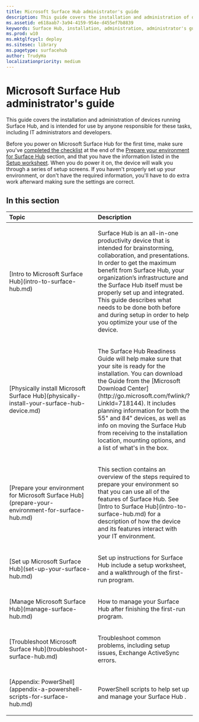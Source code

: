 ```yaml
---
title: Microsoft Surface Hub administrator's guide
description: This guide covers the installation and administration of devices running Surface Hub, and is intended for use by anyone responsible for these tasks, including IT administrators and developers.
ms.assetid: e618aab7-3a94-4159-954e-d455ef7b8839
keywords: Surface Hub, installation, administration, administrator's guide
ms.prod: w10
ms.mktglfcycl: deploy
ms.sitesec: library
ms.pagetype: surfacehub
author: TrudyHa
localizationpriority: medium
---
```


# Microsoft Surface Hub administrator's guide


This guide covers the installation and administration of devices running Surface Hub, and is intended for use by anyone responsible for these tasks, including IT administrators and developers.

Before you power on Microsoft Surface Hub for the first time, make sure you've [completed the checklist](prepare-your-environment-for-surface-hub.md#prepare-checklist) at the end of the [Prepare your environment for Surface Hub](prepare-your-environment-for-surface-hub.md) section, and that you have the information listed in the [Setup worksheet](setup-worksheet-surface-hub.md). When you do power it on, the device will walk you through a series of setup screens. If you haven't properly set up your environment, or don't have the required information, you'll have to do extra work afterward making sure the settings are correct.

## In this section


<table>
<colgroup>
<col width="50%" />
<col width="50%" />
</colgroup>
<thead>
<tr class="header">
<th align="left">Topic</th>
<th align="left">Description</th>
</tr>
</thead>
<tbody>
<tr class="odd">
<td align="left"><p>[Intro to Microsoft Surface Hub](intro-to-surface-hub.md)</p></td>
<td align="left"><p>Surface Hub is an all-in-one productivity device that is intended for brainstorming, collaboration, and presentations. In order to get the maximum benefit from Surface Hub, your organization’s infrastructure and the Surface Hub itself must be properly set up and integrated. This guide describes what needs to be done both before and during setup in order to help you optimize your use of the device.</p></td>
</tr>
<tr class="even">
<td align="left"><p>[Physically install Microsoft Surface Hub](physically-install-your-surface-hub-device.md)</p></td>
<td align="left"><p>The Surface Hub Readiness Guide will help make sure that your site is ready for the installation. You can download the Guide from the [Microsoft Download Center](http://go.microsoft.com/fwlink/?LinkId=718144). It includes planning information for both the 55&quot; and 84&quot; devices, as well as info on moving the Surface Hub from receiving to the installation location, mounting options, and a list of what's in the box.</p></td>
</tr>
<tr class="odd">
<td align="left"><p>[Prepare your environment for Microsoft Surface Hub](prepare-your-environment-for-surface-hub.md)</p></td>
<td align="left"><p>This section contains an overview of the steps required to prepare your environment so that you can use all of the features of Surface Hub. See [Intro to Surface Hub](intro-to-surface-hub.md) for a description of how the device and its features interact with your IT environment.</p></td>
</tr>
<tr class="even">
<td align="left"><p>[Set up Microsoft Surface Hub](set-up-your-surface-hub.md)</p></td>
<td align="left"><p>Set up instructions for Surface Hub include a setup worksheet, and a walkthrough of the first-run program.</p></td>
</tr>
<tr class="odd">
<td align="left"><p>[Manage Microsoft Surface Hub](manage-surface-hub.md)</p></td>
<td align="left"><p>How to manage your Surface Hub after finishing the first-run program.</p></td>
</tr>
<tr class="even">
<td align="left"><p>[Troubleshoot Microsoft Surface Hub](troubleshoot-surface-hub.md)</p></td>
<td align="left"><p>Troubleshoot common problems, including setup issues, Exchange ActiveSync errors.</p></td>
</tr>
<tr class="odd">
<td align="left"><p>[Appendix: PowerShell](appendix-a-powershell-scripts-for-surface-hub.md)</p></td>
<td align="left"><p>PowerShell scripts to help set up and manage your Surface Hub .</p></td>
</tr>
</tbody>
</table>

 

 

 





